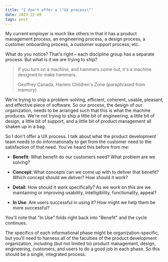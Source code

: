 ```yaml
---
title: "I don't offer a \"UX process\""
date: 2023-12-09
tags: post
---
```


My current employer is much like others in that it has a product management process, an engineering process, a design process, a customer onboarding process, a customer support process, etc.

What do you notice? That's right – each discipline group has a separate process. But what is it we are trying to ship?

> If you turn on a machine, and hammers come out, it's a machine designed to make hammers.
> 
> Geoffrey Canada, Harlem Children's Zone (paraphrased from memory)

We're trying to ship a problem-solving, efficient, coherent, usable, pleasant, and effective piece of software. So our process, the design of our organization, needs to be arranged such that this is what the machine produces. We're not trying to ship a little bit of engineering, a little bit of design, a little bit of support, and a little bit of product management all shaken up in a bag.

So I don't offer a UX process. I talk about what the product development team needs to do informationally to get from the customer need to the satisfaction of that need. You've heard this before from me:

- **Benefit**: What benefit do our customers need? What problem are we solving?

- **Concept**: What concepts can we come up with to deliver that benefit? Which concept should we deliver? How should it work?

- **Detail**: How should it work specifically? As we work on this are we maintaining or improving usability, intelligibility, functionality, appeal?

- **In Use**: Are users successful in using it? How might we help them be more successful?

You'll note that "In Use" folds right back into "Benefit" and the cycle continues.

The specifics of each informational phase might be organization-specific, but you'll need to harness all of the faculties of the product development organization, including (but not limited to) product management, design, engineering, customers, and users to do a good job in each phase. So this should be a single, integrated process.
